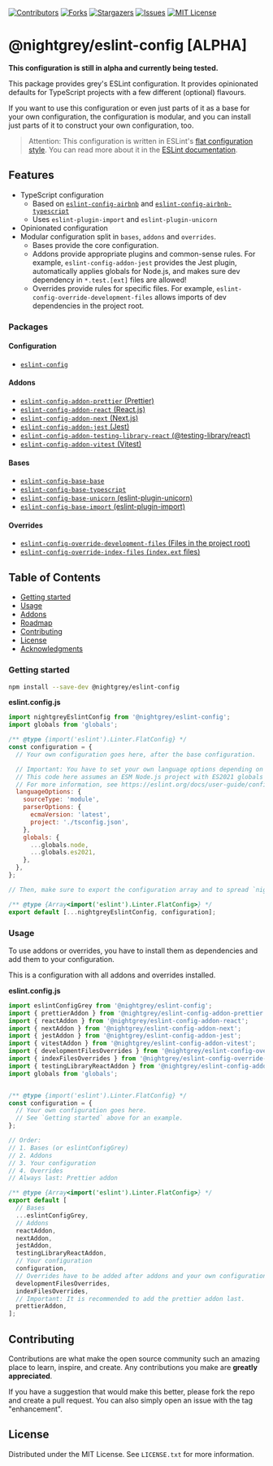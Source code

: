 <!--
*** I'm using markdown "reference style" links for readability.
*** Reference links are enclosed in brackets [ ] instead of parentheses ( ).
*** See the bottom of this document for the declaration of the reference variables
*** for contributors-url, forks-url, etc. This is an optional, concise syntax you may use.
*** https://www.markdownguide.org/basic-syntax/#reference-style-links
-->

[![Contributors][contributors-shield]][contributors-url] [![Forks][forks-shield]][forks-url]
[![Stargazers][stars-shield]][stars-url] [![Issues][issues-shield]][issues-url]
[![MIT License][license-shield]][license-url]

# @nightgrey/eslint-config [ALPHA]

**This configuration is still in alpha and currently being tested.**

This package provides grey's ESLint configuration. It provides opinionated defaults for TypeScript projects with a few different (optional) flavours.

If you want to use this configuration or even just parts of it as a base for your own configuration, the configuration is modular, and you can install just parts of it to construct your own configuration, too.

> Attention: This configuration is written in ESLint's [flat configuration style](https://eslint.org/docs/latest/use/configure/configuration-files-new). You can read more about it in the [ESLint documentation](https://eslint.org/docs/latest/use/configure/configuration-files-new).

## Features

- TypeScript configuration
  - Based on [`eslint-config-airbnb`](https://www.npmjs.com/package/eslint-config-airbnb) and [`eslint-config-airbnb-typescript`](https://www.npmjs.com/package/eslint-config-airbnb-typescript)
  - Uses `eslint-plugin-import` and `eslint-plugin-unicorn`
- Opinionated configuration
- Modular configuration split in `bases`, `addons` and `overrides`.
  - Bases provide the core configuration.
  - Addons provide appropriate plugins and common-sense rules.
    For example, `eslint-config-addon-jest` provides the Jest plugin, automatically applies globals for Node.js, and makes sure dev dependency in `*.test.[ext]` files are allowed!
  - Overrides provide rules for specific files.
    For example, `eslint-config-override-development-files` allows imports of dev dependencies in the project root.

### Packages

#### Configuration

- [`eslint-config`](/packages/config)

#### Addons

- [`eslint-config-addon-prettier` (Prettier)](/packages/addons/prettier)
- [`eslint-config-addon-react` (React.js)](/packages/addons/react)
- [`eslint-config-addon-next` (Next.js)](/packages/addons/next)
- [`eslint-config-addon-jest` (Jest)](/packages/addons/jest)
- [`eslint-config-addon-testing-library-react` (@testing-library/react)](/packages/addons/testing-library-react)
- [`eslint-config-addon-vitest` (Vitest)](/packages/addons/vitest)

#### Bases

- [`eslint-config-base-base`](/packages/bases/base)
- [`eslint-config-base-typescript`](/packages/bases/typescript)
- [`eslint-config-base-unicorn` (eslint-plugin-unicorn)](/packages/bases/unicorn)
- [`eslint-config-base-import` (eslint-plugin-import)](/packages/bases/import)

#### Overrides

- [`eslint-config-override-development-files` (Files in the project root)](/packages/overrides/development-files)
- [`eslint-config-override-index-files` (`index.ext` files)](/packages/overrides/index-files)

## Table of Contents

- [Getting started](#getting-started)
- [Usage](#usage)
- [Addons](#addons)
- [Roadmap](#roadmap)
- [Contributing](#contributing)
- [License](#license)
- [Acknowledgments](#acknowledgments)

### Getting started

```sh
npm install --save-dev @nightgrey/eslint-config
```

**eslint.config.js**

```js
import nightgreyEslintConfig from '@nightgrey/eslint-config';
import globals from 'globals';

/** @type {import('eslint').Linter.FlatConfig} */
const configuration = {
  // Your own configuration goes here, after the base configuration.

  // Important: You have to set your own language options depending on your project.
  // This code here assumes an ESM Node.js project with ES2021 globals and TypeScript.
  // For more information, see https://eslint.org/docs/user-guide/configuring/language-options
  languageOptions: {
    sourceType: 'module',
    parserOptions: {
      ecmaVersion: 'latest',
      project: './tsconfig.json',
    },
    globals: {
      ...globals.node,
      ...globals.es2021,
    },
  },
};

// Then, make sure to export the configuration array and to spread `nightgreyEslintConfig` first!

/** @type {Array<import('eslint').Linter.FlatConfig>} */
export default [...nightgreyEslintConfig, configuration];
```

### Usage

To use addons or overrides, you have to install them as dependencies and add them to your configuration.

This is a configuration with all addons and overrides installed.

**eslint.config.js**

```js
import eslintConfigGrey from '@nightgrey/eslint-config';
import { prettierAddon } from '@nightgrey/eslint-config-addon-prettier';
import { reactAddon } from '@nightgrey/eslint-config-addon-react';
import { nextAddon } from '@nightgrey/eslint-config-addon-next';
import { jestAddon } from '@nightgrey/eslint-config-addon-jest';
import { vitestAddon } from '@nightgrey/eslint-config-addon-vitest';
import { developmentFilesOverrides } from '@nightgrey/eslint-config-override-development-files';
import { indexFilesOverrides } from '@nightgrey/eslint-config-override-index-files';
import { testingLibraryReactAddon } from '@nightgrey/eslint-config-addon-testing-library-react';
import globals from 'globals';


/** @type {import('eslint').Linter.FlatConfig} */
const configuration = {
  // Your own configuration goes here.
  // See `Getting started` above for an example.
};

// Order:
// 1. Bases (or eslintConfigGrey)
// 2. Addons
// 3. Your configuration
// 4. Overrides
// Always last: Prettier addon

/** @type {Array<import('eslint').Linter.FlatConfig>} */
export default [
  // Bases
  ...eslintConfigGrey,
  // Addons
  reactAddon,
  nextAddon,
  jestAddon,
  testingLibraryReactAddon,
  // Your configuration
  configuration,
  // Overrides have to be added after addons and your own configuration.
  developmentFilesOverrides,
  indexFilesOverrides,
  // Important: It is recommended to add the prettier addon last.
  prettierAddon,
];
```

## Contributing

Contributions are what make the open source community such an amazing place to learn, inspire, and create. Any
contributions you make are **greatly appreciated**.

If you have a suggestion that would make this better, please fork the repo and create a pull request. You can also
simply open an issue with the tag "enhancement".

## License

Distributed under the MIT License. See `LICENSE.txt` for more information.

<!-- MARKDOWN LINKS & IMAGES -->
<!-- https://www.markdownguide.org/basic-syntax/#reference-style-links -->

[contributors-shield]: https://img.shields.io/github/contributors/nightgrey/eslint-config-grey.svg?style=for-the-badge
[contributors-url]: https://github.com/nightgrey/eslint-config-grey/graphs/contributors
[forks-shield]: https://img.shields.io/github/forks/nightgrey/eslint-config-grey.svg?style=for-the-badge
[forks-url]: https://github.com/nightgrey/eslint-config-grey/network/members
[stars-shield]: https://img.shields.io/github/stars/nightgrey/eslint-config-grey.svg?style=for-the-badge
[stars-url]: https://github.com/nightgrey/eslint-config-grey/stargazers
[issues-shield]: https://img.shields.io/github/issues/nightgrey/eslint-config-grey.svg?style=for-the-badge
[issues-url]: https://github.com/nightgrey/eslint-config-grey/issues
[license-shield]: https://img.shields.io/github/license/nightgrey/eslint-config-grey.svg?style=for-the-badge
[license-url]: https://github.com/nightgrey/eslint-config-grey/blob/master/LICENSE.txt
[product-screenshot]: images/screenshot.png
